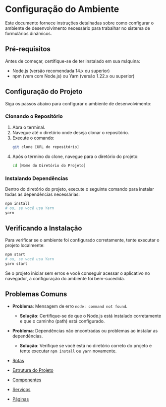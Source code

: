 
# Configuração do Ambiente

Este documento fornece instruções detalhadas sobre como configurar o ambiente de desenvolvimento necessário para trabalhar no sistema de formulários dinâmicos.

## Pré-requisitos

Antes de começar, certifique-se de ter instalado em sua máquina:
- Node.js (versão recomendada 14.x ou superior)
- npm (vem com Node.js) ou Yarn (versão 1.22.x ou superior)

## Configuração do Projeto

Siga os passos abaixo para configurar o ambiente de desenvolvimento:

### Clonando o Repositório

1. Abra o terminal.
2. Navegue até o diretório onde deseja clonar o repositório.
3. Execute o comando:
   ```bash
   git clone [URL do repositório]
   ```
4. Após o término do clone, navegue para o diretório do projeto:
   ```bash
   cd [Nome do Diretório do Projeto]
   ```

### Instalando Dependências

Dentro do diretório do projeto, execute o seguinte comando para instalar todas as dependências necessárias:
```bash
npm install
# ou, se você usa Yarn
yarn
```

## Verificando a Instalação

Para verificar se o ambiente foi configurado corretamente, tente executar o projeto localmente:
```bash
npm start
# ou, se você usa Yarn
yarn start
```

Se o projeto iniciar sem erros e você conseguir acessar o aplicativo no navegador, a configuração do ambiente foi bem-sucedida.

## Problemas Comuns

- **Problema**: Mensagem de erro `node: command not found`.
  - **Solução**: Certifique-se de que o Node.js está instalado corretamente e que o caminho (path) está configurado.

- **Problema**: Dependências não encontradas ou problemas ao instalar as dependências.
  - **Solução**: Verifique se você está no diretório correto do projeto e tente executar `npm install` ou `yarn` novamente.



- [Rotas](/docs/Rotas.md)
- [Estrutura do Projeto](/docs/EstruturaDoProjeto.md)
- [Componentes](/docs/Componentes.md)
- [Serviços](/docs/Servicos.md)
- [Páginas](/docs/Paginas.md)

